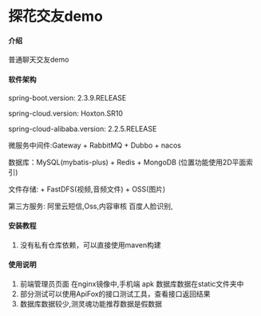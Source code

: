 # 探花交友demo

#### 介绍

普通聊天交友demo

#### 软件架构

spring-boot.version: 2.3.9.RELEASE

spring-cloud.version: Hoxton.SR10

spring-cloud-alibaba.version: 2.2.5.RELEASE



微服务中间件:Gateway + RabbitMQ + Dubbo + nacos 

数据库：MySQL(mybatis-plus) + Redis + MongoDB (位置功能使用2D平面索引)

文件存储: + FastDFS(视频,音频文件) + OSS(图片)

第三方服务: 阿里云短信,Oss,内容审核 百度人脸识别,

#### 安装教程

1. 没有私有仓库依赖，可以直接使用maven构建

#### 使用说明

1. 前端管理员页面 在nginx镜像中,手机端 apk 数据库数据在static文件夹中
2. 部分测试可以使用ApiFox的接口测试工具，查看接口返回结果
3. 数据库数据较少,测灵魂功能推荐数据是假数据 
